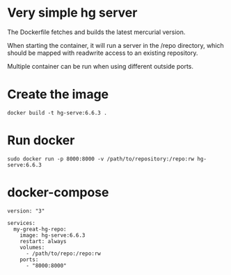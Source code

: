 # Very simple hg server

The Dockerfile fetches and builds the latest mercurial version. 

When starting the container, it will run a server in the /repo directory,
which should be mapped with readwrite access to an existing repository.

Multiple container can be run when using different outside ports.

# Create the image

```
docker build -t hg-serve:6.6.3 .
```

# Run docker

```
sudo docker run -p 8000:8000 -v /path/to/repository:/repo:rw hg-serve:6.6.3
```

# docker-compose

```
version: "3"

services:
  my-great-hg-repo:
    image: hg-serve:6.6.3
    restart: always
    volumes:
      - /path/to/repo:/repo:rw
    ports:
      - "8000:8000"
```
